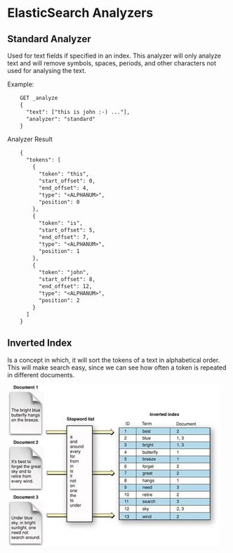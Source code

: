 # ElasticSearch Analyzers

## Standard Analyzer

Used for text fields if specified in an index. This analyzer will only analyze text and will
remove symbols, spaces, periods, and other characters not used for analysing the text.

Example:

```
    GET _analyze
    {
      "text": ["this is john :-) ..."],
      "analyzer": "standard"
    }
```

Analyzer Result

```
    {
      "tokens": [
        {
          "token": "this",
          "start_offset": 0,
          "end_offset": 4,
          "type": "<ALPHANUM>",
          "position": 0
        },
        {
          "token": "is",
          "start_offset": 5,
          "end_offset": 7,
          "type": "<ALPHANUM>",
          "position": 1
        },
        {
          "token": "john",
          "start_offset": 8,
          "end_offset": 12,
          "type": "<ALPHANUM>",
          "position": 2
        }
      ]
    }
```

## Inverted Index

Is a concept in which, it will sort the tokens of a text in alphabetical order. This will make
search easy, since we can see how often a token is repeated in different documents.

![inverted_index.png](images/inverted_index.png)

